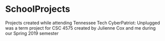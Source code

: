 # SchoolProjects
Projects created while attending Tennessee Tech
CyberPatriot: Unplugged was a term project for CSC 4575 created by Julienne Cox and me during our Spring 2019 semester
